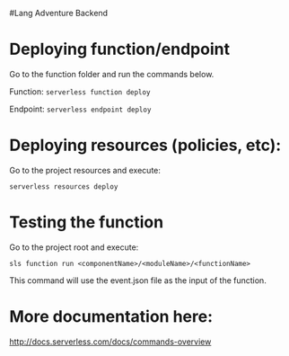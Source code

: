 #Lang Adventure Backend

# Deploying function/endpoint

Go to the function folder and run the commands below.

Function:
``
    serverless function deploy
``

Endpoint:
``
    serverless endpoint deploy
``

# Deploying resources (policies, etc):

Go to the project resources and execute:

``
    serverless resources deploy
``

# Testing the function

Go to the project root and execute:

``
    sls function run <componentName>/<moduleName>/<functionName>
``

This command will use the event.json file as the input of the function.

# More documentation here:
http://docs.serverless.com/docs/commands-overview